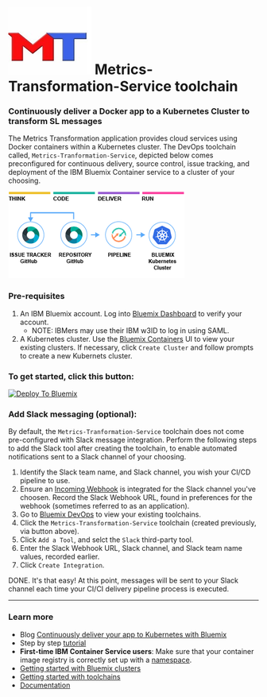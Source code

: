# ![Icon](./.bluemix/secure-lock-kubernetes.png) Metrics-Transformation-Service toolchain


### Continuously deliver a Docker app to a Kubernetes Cluster to transform SL messages
The Metrics Transformation application provides cloud services using Docker containers within a Kubernetes cluster. The DevOps toolchain called, `Metrics-Tranformation-Service`, depicted below comes preconfigured for continuous delivery, source control, issue tracking, and deployment of the IBM Bluemix Container service to a cluster of your choosing.

![Icon](./.bluemix/toolchain.png)

### Pre-requisites
1. An IBM Bluemix account. Log into [Bluemix Dashboard](https://console.bluemix.net/dashboard/apps/) to verify your account.
    - NOTE:  IBMers may use their IBM w3ID to log in using SAML.
1. A Kubernetes cluster. Use the [Bluemix Containers](https://console.bluemix.net/containers-kubernetes/home/clusters) UI to view your existing clusters. If necessary, click `Create Cluster` and follow prompts to create a new Kubernets cluster.

### To get started, click this button:
[![Deploy To Bluemix](https://console.bluemix.net/devops/graphics/create_toolchain_button.png)](https://console.bluemix.net/devops/setup/deploy/?repository=https%3A//github.com/mikewurtz/metric-transformation-toolchain)

### Add Slack messaging (optional):
By default, the `Metrics-Tranformation-Service` toolchain does not come pre-configured with Slack message integration. Perform the following steps to add the Slack tool after creating the toolchain, to enable automated notifications sent to a Slack channel of your choosing.
1. Identify the Slack team name, and Slack channel, you wish your CI/CD pipeline to use.
1. Ensure an [Incoming Webhook](https://api.slack.com/incoming-webhooks) is integrated for the Slack channel you've choosen. Record the Slack Webhook URL, found in preferences for the webhook (sometimes referred to as an application).
1. Go to [Bluemix DevOps](https://console.bluemix.net/devops/toolchains) to view your existing toolchains.
1. Click the `Metrics-Transformation-Service` toolchain (created previously, via button above).
1. Click `Add a Tool`, and selct the `Slack` third-party tool.
1. Enter the Slack Webhook URL, Slack channel, and Slack team name values, recorded earlier.
1. Click `Create Integration`.

DONE. It's that easy! At this point, messages will be sent to your Slack channel each time your CI/CI delivery pipeline process is executed.

---
### Learn more 

* Blog [Continuously deliver your app to Kubernetes with Bluemix](tbd)
* Step by step [tutorial](https://www.ibm.com/devops/method/tutorials/tc_secure_kube)
* **First-time IBM Container Service users**: Make sure that your container image registry is correctly set up with a [namespace](https://console.bluemix.net/docs/services/Registry/index.html).
* [Getting started with Bluemix clusters](https://console.bluemix.net/docs/containers/container_index.html?pos=2)
* [Getting started with toolchains](https://bluemix.net/devops/getting-started)
* [Documentation](https://console.ng.bluemix.net/docs/services/ContinuousDelivery/index.html?pos=2)
